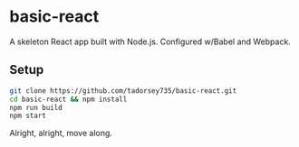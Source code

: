 # basic-react 

A skeleton React app built with Node.js. Configured w/Babel and Webpack.

## Setup

```sh
git clone https://github.com/tadorsey735/basic-react.git
cd basic-react && npm install
npm run build
npm start
```

Alright, alright, move along.
